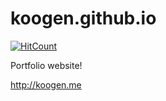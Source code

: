 # koogen.github.io

[![HitCount](http://hits.dwyl.com/Koogen/koogengithubio.svg)](http://hits.dwyl.com/Koogen/koogengithubio)

Portfolio website!

http://koogen.me
